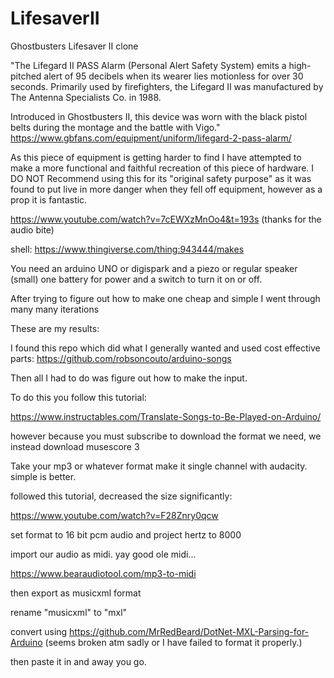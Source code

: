 # LifesaverII
Ghostbusters Lifesaver II clone

"The Lifegard II PASS Alarm (Personal Alert Safety System) emits a high-pitched alert of 95 decibels when its wearer lies motionless for over 30 seconds. Primarily used by firefighters, the Lifegard II was manufactured by The Antenna Specialists Co. in 1988.

Introduced in Ghostbusters II, this device was worn with the black pistol belts during the montage and the battle with Vigo." https://www.gbfans.com/equipment/uniform/lifegard-2-pass-alarm/

As this piece of equipment is getting harder to find I have attempted to make a more functional and faithful recreation of this piece of hardware. I DO NOT Recommend using this for its "original safety purpose" as it was found to put live in more danger when they fell off equipment, however as a prop it is fantastic.

https://www.youtube.com/watch?v=7cEWXzMnOo4&t=193s (thanks for the audio bite)

shell:
https://www.thingiverse.com/thing:943444/makes

You need an arduino UNO or digispark and a piezo or regular speaker (small)
one battery for power and a switch to turn it on or off.



After trying to figure out how to make one cheap and simple I went through many many iterations

These are my results:

I found this repo which did what I generally wanted and used cost effective parts: https://github.com/robsoncouto/arduino-songs

Then all I had to do was figure out how to make the input.

To do this you follow this tutorial:

https://www.instructables.com/Translate-Songs-to-Be-Played-on-Arduino/

however because you must subscribe to download the format we need, we instead download musescore 3

Take your mp3 or whatever format make it single channel with audacity. simple is better. 

followed this tutorial, decreased the size significantly:

https://www.youtube.com/watch?v=F28Znry0qcw

set format to 16 bit pcm audio  and project hertz to 8000

import our audio as midi. yay good ole midi...

https://www.bearaudiotool.com/mp3-to-midi

then export as musicxml format 

rename "musicxml" to "mxl"

convert using https://github.com/MrRedBeard/DotNet-MXL-Parsing-for-Arduino (seems broken atm sadly or I have failed to format it properly.)

then paste it in and away you go.
